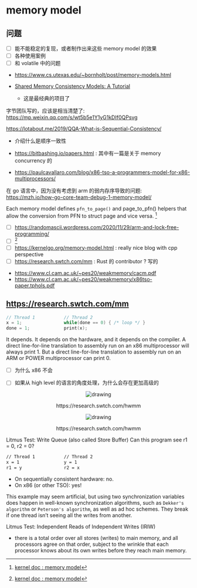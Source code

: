 # memory model

## 问题
- [ ] 能不能稳定的复现，或者制作出来这些 memory model 的效果
- [ ] 各种使用案例
- [ ] 和 volatile 中的问题

- https://www.cs.utexas.edu/~bornholt/post/memory-models.html

- [Shared Memory Consistency Models: A Tutorial](https://www.hpl.hp.com/techreports/Compaq-DEC/WRL-95-7.pdf)
  - 这是最经典的项目了

字节团队写的，应该是相当清楚了:
https://mp.weixin.qq.com/s/wt5b5e1Y1yG1kDIf0QPsvg

https://lotabout.me/2019/QQA-What-is-Sequential-Consistency/
- 介绍什么是顺序一致性

- https://bitbashing.io/papers.html : 其中有一篇是关于 memory concurrency 的

- https://paulcavallaro.com/blog/x86-tso-a-programmers-model-for-x86-multiprocessors/

在 go 语言中，因为没有考虑到 arm 的弱内存序导致的问题:
https://mzh.io/how-go-core-team-debug-1-memory-model/

Each memory model defines `pfn_to_page()` and page_to_pfn() helpers that allow the conversion from PFN to struct page and vice versa. [^12]

- [ ] https://randomascii.wordpress.com/2020/11/29/arm-and-lock-free-programming/
- [ ] [^12]
- [ ] https://kernelgo.org/memory-model.html : really nice blog with cpp perspective
- [ ] https://research.swtch.com/mm : Rust 的 contributor ? 写的
- https://www.cl.cam.ac.uk/~pes20/weakmemory/cacm.pdf
- https://www.cl.cam.ac.uk/~pes20/weakmemory/x86tso-paper.tphols.pdf

[^12]: [kernel doc : memory model](https://www.kernel.org/doc/html/latest/vm/memory-model.html)

## https://research.swtch.com/mm

```c
// Thread 1           // Thread 2
x = 1;                while(done == 0) { /* loop */ }
done = 1;             print(x);
```
It depends. It depends on the hardware, and it depends on the compiler. A direct line-for-line translation to assembly run on an x86 multiprocessor will always print 1. But a direct line-for-line translation to assembly run on an ARM or POWER multiprocessor can print 0.
- [ ] 为什么 x86 不会
- [ ] 如果从 high level 的语言的角度处理，为什么会存在更加高级的


<p align="center">
  <img src="https://research.swtch.com/mem-sc.png" alt="drawing" align="center"/>
</p>
<p align="center">
https://research.swtch.com/hwmm
</p>

<p align="center">
  <img src="https://research.swtch.com/mem-tso.png" alt="drawing" align="center"/>
</p>
<p align="center">
https://research.swtch.com/hwmm
</p>


Litmus Test: Write Queue (also called Store Buffer) Can this program see r1 = 0, r2 = 0?
```txt
// Thread 1           // Thread 2
x = 1                 y = 1
r1 = y                r2 = x
```

- On sequentially consistent hardware: no.
- On x86 (or other TSO): yes!

This example may seem artificial, but using two synchronization variables does happen in well-known synchronization algorithms, such as `Dekker's algorithm` or `Peterson's algorithm`, as well as ad hoc schemes. They break if one thread isn’t seeing all the writes from another.

Litmus Test: Independent Reads of Independent Writes (IRIW)
- there is a total order over all stores (writes) to main memory, and all processors agree on that order, subject to the wrinkle that each processor knows about its own writes before they reach main memory.
